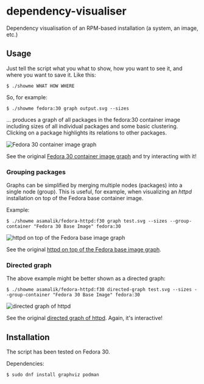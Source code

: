 # dependency-visualiser

Dependency visualisation of an RPM-based installation (a system, an image, etc.)

## Usage

Just tell the script what you what to show, how you want to see it, and where you want to save it. Like this:

```
$ ./showme WHAT HOW WHERE
```

So, for example:

```
$ ./showme fedora:30 graph output.svg --sizes
```

... produces a graph of all packages in the fedora:30 container image including sizes of all individual packages and some basic clustering. Clicking on a package highlights its relations to other packages.

![Fedora 30 container image graph](https://asamalik.fedorapeople.org/showme/fedora-base-image-min.jpg)

See the original [Fedora 30 container image graph](https://asamalik.fedorapeople.org/showme/fedora-base-image.svg) and try interacting with it!

### Grouping packages

Graphs can be simplified by merging multiple nodes (packages) into a single node (group). This is useful, for example, when visualizing an *httpd* installation on top of the Fedora base container image.

Example:

```
$ ./showme asamalik/fedora-httpd:f30 graph test.svg --sizes --group-container "Fedora 30 Base Image" fedora:30
```

![httpd on top of the Fedora base image graph](https://asamalik.fedorapeople.org/showme/httpd-simplified-min.jpg)

See the original [httpd on top of the Fedora base image graph](https://asamalik.fedorapeople.org/showme/httpd-simplified.svg).

### Directed graph

The above example might be better shown as a directed graph:

```
$ ./showme asamalik/fedora-httpd:f30 directed-graph test.svg --sizes --group-container "Fedora 30 Base Image" fedora:30
```

![directed graph of httpd](https://asamalik.fedorapeople.org/showme/httpd-directed-graph-min.jpg)

See the original [directed graph of httpd](https://asamalik.fedorapeople.org/showme/httpd-directed-graph.svg). Again, it's interactive!

## Installation

The script has been tested on Fedora 30.

Dependencies:

```
$ sudo dnf install graphviz podman
```
